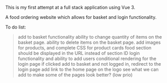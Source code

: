 This is my first attempt at a full stack application using Vue 3.

A food ordering website which allows for basket and login functionality.


To do list:
> add to basket functionality
> ability to change quantity of items on the basket page.
> ability to delete items on the basket page.
> add images for products, and complete CSS for product cards
> food section should be displayed in the URL instead of section ID
> login functionality and ability to add users
> conditional rendering for the login page
> if clicked add to basket and not logged in, redirect to the login page
> add link to the home page on the logo
> see what we can add to make some of the pages look better? (low prio)

